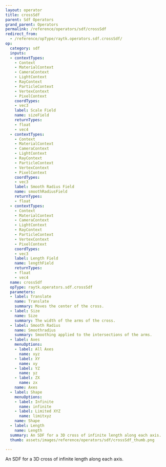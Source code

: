 ```yaml
---
layout: operator
title: crossSdf
parent: Sdf Operators
grand_parent: Operators
permalink: /reference/operators/sdf/crossSdf
redirect_from:
  - /reference/opType/raytk.operators.sdf.crossSdf/
op:
  category: sdf
  inputs:
  - contextTypes:
    - Context
    - MaterialContext
    - CameraContext
    - LightContext
    - RayContext
    - ParticleContext
    - VertexContext
    - PixelContext
    coordTypes:
    - vec3
    label: Scale Field
    name: sizeField
    returnTypes:
    - float
    - vec4
  - contextTypes:
    - Context
    - MaterialContext
    - CameraContext
    - LightContext
    - RayContext
    - ParticleContext
    - VertexContext
    - PixelContext
    coordTypes:
    - vec3
    label: Smooth Radius Field
    name: smoothRadiusField
    returnTypes:
    - float
  - contextTypes:
    - Context
    - MaterialContext
    - CameraContext
    - LightContext
    - RayContext
    - ParticleContext
    - VertexContext
    - PixelContext
    coordTypes:
    - vec3
    label: Length Field
    name: lengthField
    returnTypes:
    - float
    - vec4
  name: crossSdf
  opType: raytk.operators.sdf.crossSdf
  parameters:
  - label: Translate
    name: Translate
    summary: Moves the center of the cross.
  - label: Size
    name: Size
    summary: The width of the arms of the cross.
  - label: Smooth Radius
    name: Smoothradius
    summary: Smoothing applied to the intersections of the arms.
  - label: Axes
    menuOptions:
    - label: All Axes
      name: xyz
    - label: XY
      name: xy
    - label: YZ
      name: yz
    - label: ZX
      name: zx
    name: Axes
  - label: Shape
    menuOptions:
    - label: Infinite
      name: infinite
    - label: Limited XYZ
      name: limitxyz
    name: Shape
  - label: Length
    name: Length
  summary: An SDF for a 3D cross of infinite length along each axis.
  thumb: assets/images/reference/operators/sdf/crossSdf_thumb.png

---
```



An SDF for a 3D cross of infinite length along each axis.